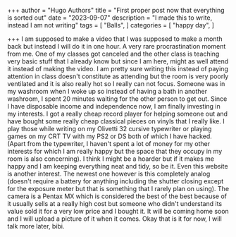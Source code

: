 +++
author = "Hugo Authors"
title = "First proper post now that everything is sorted out"
date = "2023-09-07"
description = "I made this to write, instead I am not writing"
tags = [
    "Balls",
]
categories = [
    "happy day",
]

+++
I am supposed to make a video that I was supposed to make a month back but instead I will do it in one hour. A very rare procrastination moment from me. One of my classes got canceled and the other class is teaching very basic stuff that I already know but since I am here, might as well attend it instead of making the video. I am pretty sure writing this instead of paying attention in class doesn't constitute as attending but the room is very poorly ventilated and it is also really hot so I really can not focus. Someone was in my washroom when I woke up so instead of having a bath in another washroom, I spent 20 minutes waiting for the other person to get out. 
Since I have disposable income and independence now, I am finally investing in my interests. I got a really cheap record player for helping someone out and have bought some really cheap classical pieces on vinyls that I really like. I play those while writing on my Olivetti 32 cursive typewriter or playing games on my CRT TV with my PS2 or DS both of which I have hacked. (Apart from the typewriter, I haven't spent a lot of money for my other interests for which I am really happy but the space that they occupy in my room is also concerning). I think I might be a hoarder but if it makes me happy and I am keeping everything neat and tidy, so be it. Even this website is another interest. The newest one however is this completely analog (doesn't require a battery for anything including the shutter closing except for the exposure meter but that is something that I rarely plan on using).
The camera is a Pentax MX which is considered the best of the best because of it usually sells at a really high cost but someone who didn't understand its value sold it for a very low price and I bought it. It will be coming home soon and I will upload a picture of it when it comes.
Okay that is it for now, I will talk more later, bibi.
